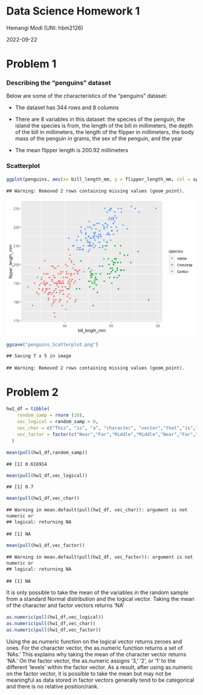 Data Science Homework 1
================

Hemangi Modi (UNI: hbm2126)

2022-09-22

# Problem 1

### Describing the “penguins” dataset

Below are some of the characteristics of the “penguins” dataset:

-   The dataset has 344 rows and 8 columns

-   There are 8 variables in this dataset: the species of the penguin,
    the island the species is from, the length of the bill in
    millimeters, the depth of the bill in millimeters, the length of the
    flipper in millimeters, the body mass of the penguin in grams, the
    sex of the penguin, and the year

-   The mean flipper length is 200.92 millimeters

### Scatterplot

``` r
ggplot(penguins, aes(x= bill_length_mm, y = flipper_length_mm, col = species)) + geom_point()
```

    ## Warning: Removed 2 rows containing missing values (geom_point).

![](p8105_hw1_hbm2126_files/figure-gfm/creating%20a%20scatterplot-1.png)<!-- -->

``` r
ggsave("penguins_Scatterplot.png")
```

    ## Saving 7 x 5 in image

    ## Warning: Removed 2 rows containing missing values (geom_point).

# Problem 2

``` r
hw1_df = tibble(
    random_samp = rnorm (10),
    vec_logical = random_samp > 0,
    vec_char = c("This", "is", "a", "character", "vector","that","is","ten","characters","long"),
    vec_factor = factor(c("Near","Far","Middle","Middle","Near","Far","Near","Middle","Far","Near"))
  )
```

``` r
mean(pull(hw1_df,random_samp))
```

    ## [1] 0.616914

``` r
mean(pull(hw1_df,vec_logical))
```

    ## [1] 0.7

``` r
mean(pull(hw1_df,vec_char))
```

    ## Warning in mean.default(pull(hw1_df, vec_char)): argument is not numeric or
    ## logical: returning NA

    ## [1] NA

``` r
mean(pull(hw1_df,vec_factor))
```

    ## Warning in mean.default(pull(hw1_df, vec_factor)): argument is not numeric or
    ## logical: returning NA

    ## [1] NA

It is only possible to take the mean of the variables in the random
sample from a standard Normal distribution and the logical vector.
Taking the mean of the character and factor vectors returns ‘NA’

``` r
as.numeric(pull(hw1_df,vec_logical))
as.numeric(pull(hw1_df,vec_char))
as.numeric(pull(hw1_df,vec_factor))
```

Using the as.numeric function on the logical vector returns zeroes and
ones. For the character vector, the as.numeric function returns a set of
‘NAs.’ This explains why taking the mean of the character vector returns
‘NA.’ On the factor vector, the as.numeric assigns ‘3,’ ‘2’, or ‘1’ to
the different ‘levels’ within the factor vector. As a result, after
using as.numeric on the factor vector, it is possible to take the mean
but may not be meaningful as data stored in factor vectors generally
tend to be categorical and there is no relative position/rank.
